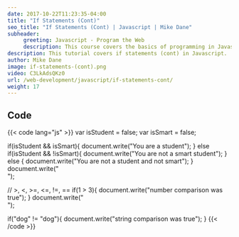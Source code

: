 ```yaml
---
date: 2017-10-22T11:23:35-04:00
title: "If Statements (Cont)"
seo_title: "If Statements (Cont) | Javascript | Mike Dane"
subheader:
     greeting: Javascript - Program the Web
     description: This course covers the basics of programming in Javascript. Work your way through the videos/articles and I'll teach you everything you need to know to make your website more responsive!
description: This tutorial covers if statements (cont) in Javascript.
author: Mike Dane
image: if-statements-(cont).png
video: C3LkAdsQKz0
url: /web-development/javascript/if-statements-cont/
weight: 17
---
```


## Code

{{< code lang="js" >}}
var isStudent = false;
var isSmart = false;

if(isStudent && isSmart){
     document.write("You are a student");
} else if(isStudent && !isSmart){
     document.write("You are not a smart student");
} else {
     document.write("You are not a student and not smart");
}
document.write("<br>");

// >, <, >=, <=, !=, ==
if(1 > 3){
     document.write("number comparison was true");
}
document.write("<br>");

if("dog" != "dog"){
     document.write("string comparison was true");
}
{{< /code >}}